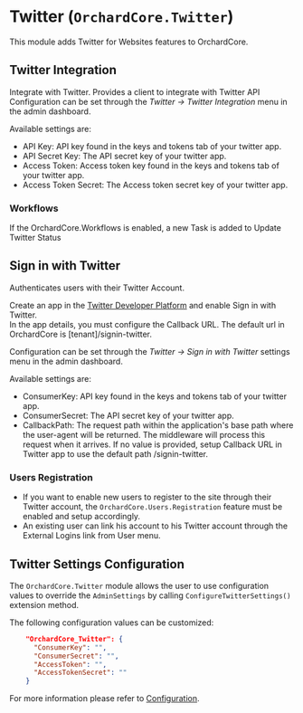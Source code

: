 # Twitter (`OrchardCore.Twitter`)

This module adds Twitter for Websites features to OrchardCore.

## Twitter Integration

Integrate with Twitter. Provides a client to integrate with Twitter API
Configuration can be set through the _Twitter -> Twitter Integration_ menu in the admin dashboard.

Available settings are:

- API Key: API key found in the keys and tokens tab of your twitter app.
- API Secret Key: The API secret key of your twitter app.
- Access Token: Access token key found in the keys and tokens tab of your twitter app.
- Access Token Secret: The Access token secret key of your twitter app.

### Workflows

If the OrchardCore.Workflows is enabled, a new Task is added to Update Twitter Status

## Sign in with Twitter

Authenticates users with their Twitter Account.

Create an app in the [Twitter Developer Platform](https://developer.twitter.com) and enable Sign in with Twitter.  
In the app details, you must configure the Callback URL. The default url in OrchardCore is [tenant]/signin-twitter.

Configuration can be set through the _Twitter -> Sign in with Twitter_ settings menu in the admin dashboard.

Available settings are:

- ConsumerKey: API key found in the keys and tokens tab of your twitter app.
- ConsumerSecret: The API secret key of your twitter app.
- CallbackPath: The request path within the application's base path where the user-agent will be returned. The middleware will process this request when it arrives.
If no value is provided, setup Callback URL in Twitter app to use the default path /signin-twitter.

### Users Registration

- If you want to enable new users to register to the site through their Twitter account, the `OrchardCore.Users.Registration` feature must be enabled and setup accordingly.
- An existing user can link his account to his Twitter account through the External Logins link from User menu.

## Twitter Settings Configuration

The `OrchardCore.Twitter` module allows the user to use configuration values to override the `AdminSettings` by calling `ConfigureTwitterSettings()` extension method.

The following configuration values can be customized:

```json
    "OrchardCore_Twitter": {
      "ConsumerKey": "",
      "ConsumerSecret": "",
      "AccessToken": "",
      "AccessTokenSecret": ""
    }
```

For more information please refer to [Configuration](../../core/Configuration/README.md).
